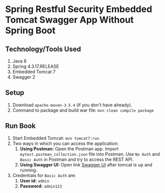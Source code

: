 # Spring Restful Security Embedded Tomcat Swagger App Without Spring Boot

## Technology/Tools Used

1. Java 8
2. Spring 4.3.17.RELEASE
3. Embedded Tomcat 7
4. Swagger 2

## Setup

1. Download `apache-maven-3.5.4` (if you don't have already). 
2. Command to package and build war file: `mvn clean compile package`

## Run Book

1. Start Embedded Tomcat: `mvn tomcat7:run`
2. Two ways in which you can access the application:
	1. **Using Postman:** Open the Postman app. Import `mytest.postman_collection.json` file into Postman. Use `No Auth` and `Basic Auth` in Postman and try to access the REST API.
	2. **Using Swagger UI:** Open link [Swagger UI](http://localhost:8080/transaction/swagger-ui.html) after tomcat is up and running.
3. Credentials for `Basic Auth` are: 
	1. **User id:** `admin`
	2. **Password:** `admin123`
